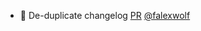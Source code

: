 - :construction_worker: De-duplicate changelog [PR](https://github.com/laminlabs/laminr/pull/233) [@falexwolf](https://github.com/falexwolf)
